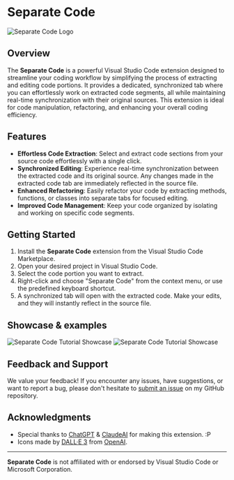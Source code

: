 # Separate Code

![Separate Code Logo](https://raw.githubusercontent.com/SaidTorres3/separate-code/main/icon.png)

## Overview

The **Separate Code** is a powerful Visual Studio Code extension designed to streamline your coding workflow by simplifying the process of extracting and editing code portions. It provides a dedicated, synchronized tab where you can effortlessly work on extracted code segments, all while maintaining real-time synchronization with their original sources. This extension is ideal for code manipulation, refactoring, and enhancing your overall coding efficiency.

## Features

- **Effortless Code Extraction**: Select and extract code sections from your source code effortlessly with a single click.
- **Synchronized Editing**: Experience real-time synchronization between the extracted code and its original source. Any changes made in the extracted code tab are immediately reflected in the source file.
- **Enhanced Refactoring**: Easily refactor your code by extracting methods, functions, or classes into separate tabs for focused editing.
- **Improved Code Management**: Keep your code organized by isolating and working on specific code segments.

## Getting Started

1. Install the **Separate Code** extension from the Visual Studio Code Marketplace.
2. Open your desired project in Visual Studio Code.
3. Select the code portion you want to extract.
4. Right-click and choose "Separate Code" from the context menu, or use the predefined keyboard shortcut.
5. A synchronized tab will open with the extracted code. Make your edits, and they will instantly reflect in the source file.

## Showcase & examples

![Separate Code Tutorial Showcase](https://raw.githubusercontent.com/SaidTorres3/separate-code/main/screenshots/showcase.gif)
![Separate Code Tutorial Showcase](https://raw.githubusercontent.com/SaidTorres3/separate-code/main/screenshots/code-identation.gif)

## Feedback and Support

We value your feedback! If you encounter any issues, have suggestions, or want to report a bug, please don't hesitate to [submit an issue](https://github.com/SaidTorres3/separate-code/issues) on my GitHub repository.

## Acknowledgments

- Special thanks to [ChatGPT](https://chat.openai.com/) & [ClaudeAI](https://claude.ai/) for making this extension. :P
- Icons made by [DALL·E 3](https://openai.com/dall-e-3) from [OpenAI](https://www.openai.com/).

---

**Separate Code** is not affiliated with or endorsed by Visual Studio Code or Microsoft Corporation.

